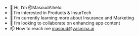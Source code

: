 - 👋 Hi, I’m @MasoudAlhelo
- 👀 I’m interested in Products & InsurTech
- 🌱 I’m currently learning more about Insurance and Marketing
- 💞️ I’m looking to collaborate on enhancing app content
- 📫 How to reach me masoud@yasmina.ai

<!---
MasoudAlhelo/MasoudAlhelo is a ✨ special ✨ repository because its `README.md` (this file) appears on your GitHub profile.
You can click the Preview link to take a look at your changes.
--->
